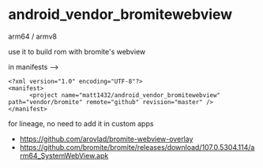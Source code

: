 # android_vendor_bromitewebview

arm64 / armv8

use it to build rom with bromite's webview

in manifests -->

```
<?xml version="1.0" encoding="UTF-8"?>
<manifest>
	  <project name="matt1432/android_vendor_bromitewebview" path="vendor/bromite" remote="github" revision="master" />
</manifest>
```
for lineage, no need to add it in custom apps

- https://github.com/arovlad/bromite-webview-overlay
- https://github.com/bromite/bromite/releases/download/107.0.5304.114/arm64_SystemWebView.apk
